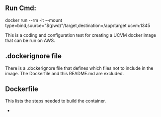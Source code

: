 ## Run Cmd:
docker run --rm -it --mount type=bind,source="$(pwd)"/target,destination=/app/target  ucvm:1345

This is a coding and configuration test for creating a UCVM docker image that can be run on AWS.

## .dockerignore file
There is a .dockerignore file that defines which files not to include in the image. The Dockerfile and this README.md are excluded.

## Dockerfile
This lists the steps needed to build the container.

-
